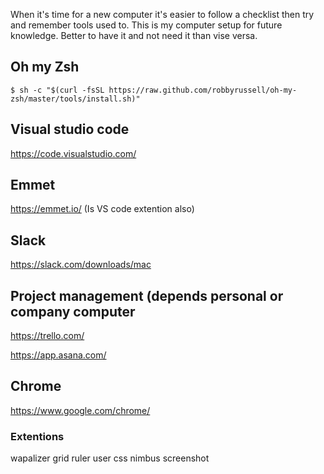 When it's time for a new computer it's easier to follow a checklist then try and remember tools used to. This is my computer setup for future knowledge. Better to have it and not need it than vise versa.

## Oh my Zsh
`$ sh -c "$(curl -fsSL https://raw.github.com/robbyrussell/oh-my-zsh/master/tools/install.sh)"`

## Visual studio code
https://code.visualstudio.com/

## Emmet
https://emmet.io/ (Is VS code extention also)

## Slack
https://slack.com/downloads/mac

## Project management (depends personal or company computer
https://trello.com/

https://app.asana.com/

## Chrome
https://www.google.com/chrome/

### Extentions
wapalizer
grid ruler
user css
nimbus screenshot
